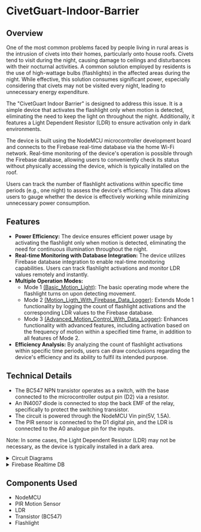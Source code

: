 # CivetGuart-Indoor-Barrier

## Overview
One of the most common problems faced by people living in rural areas is the intrusion of civets into their homes, particularly onto house roofs. Civets tend to visit during the night, causing damage to ceilings and disturbances with their nocturnal activities.
A common solution employed by residents is the use of high-wattage bulbs (flashlights) in the affected areas during the night. While effective, this solution consumes significant power, especially considering that civets may not be visited every night, leading to unnecessary energy expenditure.

The "CivetGuart Indoor Barrier" is designed to address this issue. It is a simple device that activates the flashlight only when motion is detected, eliminating the need to keep the light on throughout the night. Additionally, it features a Light Dependent Resistor (LDR) to ensure activation only in dark environments.

The device is built using the NodeMCU microcontroller development board and connects to the Firebase real-time database via the home Wi-Fi network. Real-time monitoring of the device's operation is possible through the Firebase database, allowing users to conveniently check its status without physically accessing the device, which is typically installed on the roof.

Users can track the number of flashlight activations within specific time periods (e.g., one night) to assess the device's efficiency. This data allows users to gauge whether the device is effectively working while minimizing unnecessary power consumption.




## Features
- **Power Efficiency:** The device ensures efficient power usage by activating the flashlight only when motion is detected, eliminating the need for continuous illumination throughout the night.
- **Real-time Monitoring with Database Integration:** The device utilizes Firebase database integration to enable real-time monitoring capabilities. Users can track flashlight activations and monitor LDR values remotely and instantly.
- **Multiple Operation Modes:**
    - Mode 1 [(Basic_Motion_Light)](Code/Basic_Motion_Light/Basic_Motion_Light.ino): The basic operating mode where the flashlight turns on upon detecting movement.
    - Mode 2 [(Motion_Ligth_With_Firebase_Data_Logger)](Code/Motion_Ligth_With_Firebase_Data_Logger/Motion_Ligth_With_Firebase_Data_Logger.ino): Extends Mode 1 functionality by logging the count of flashlight activations and the corresponding LDR values to the Firebase database.
    - Mode 3 [(Advanced_Motion_Control_With_Data_Logger)](Code/Advanced_Motion_Control_With_Data_Logger/Advanced_Motion_Control_With_Data_Logger.ino): Enhances functionality with advanced features, including activation based on the frequency of motion within a specified time frame, in addition to all features of Mode 2.    
- **Efficiency Analysis:** By analyzing the count of flashlight activations within specific time periods, users can draw conclusions regarding the device's efficiency and its ability to fulfil its intended purpose.

## Technical Details
- The BC547 NPN transistor operates as a switch, with the base connected to the microcontroller output pin (D2) via a resistor.
- An IN4007 diode is connected to stop the back EMF of the relay, specifically to protect the switching transistor.
- The circuit is powered through the NodeMCU Vin pin(5V, 1.5A).
- The PIR sensor is connected to the D1 digital pin, and the LDR is connected to the A0 analogue pin for the inputs.

Note: In some cases, the Light Dependent Resistor (LDR) may not be necessary, as the device is typically installed in a dark area.

<details>
<summary>Circuit Diagrams</summary>
  <div style="display: flex; justify-content: center;">
  <img src="Pictures/PCB_board.png" alt="PCB_board" width="300" />
  <img src="Pictures/PCB_schematic.png" alt="PCB_schematic" width="500" />
</div>
</details>

<details>
<summary>Firebase Realtime DB</summary>
  <div style="display: flex; justify-content: center;">
  <img src="Pictures/Firebase_Realtime_DB.png" alt="Firebase_Realtime_DB" width="500" />
</div>
</details>


## Components Used

- NodeMCU
- PIR Motion Sensor
- LDR
- Transistor (BC547)
- Flashlight
  
<br />
